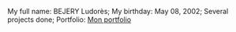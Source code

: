 My full name: BEJERY Ludorès; 
My birthday: May 08, 2002;
Several projects done;
Portfolio: [Mon portfolio](https://ludores-bejery.vercel.app/)
